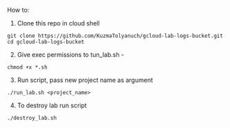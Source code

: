 How to:
1. Clone this repo in cloud shell
  ```
  git clone https://github.com/KuzmaTolyanuch/gcloud-lab-logs-bucket.git
  cd gcloud-lab-logs-bucket
  ```
2. Give exec permissions to tun_lab.sh -
  ```
  chmod +x *.sh
  ```
3. Run script, pass new project name as argument
  ```
  ./run_lab.sh <project_name>
  ```
4. To destroy lab run script
  ```
  ./destroy_lab.sh
  ```
